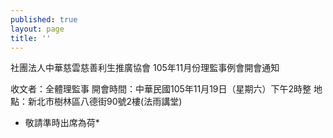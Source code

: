 ```yaml
---
published: true
layout: page
title: ''
---
```

社團法人中華慈雲慈善利生推廣協會
105年11月份理監事例會開會通知

收文者：全體理監事
開會時間：中華民國105年11月19日（星期六）下午2時整
地點：新北市樹林區八德街90號2樓(法雨講堂)
* 敬請準時出席為荷*
​